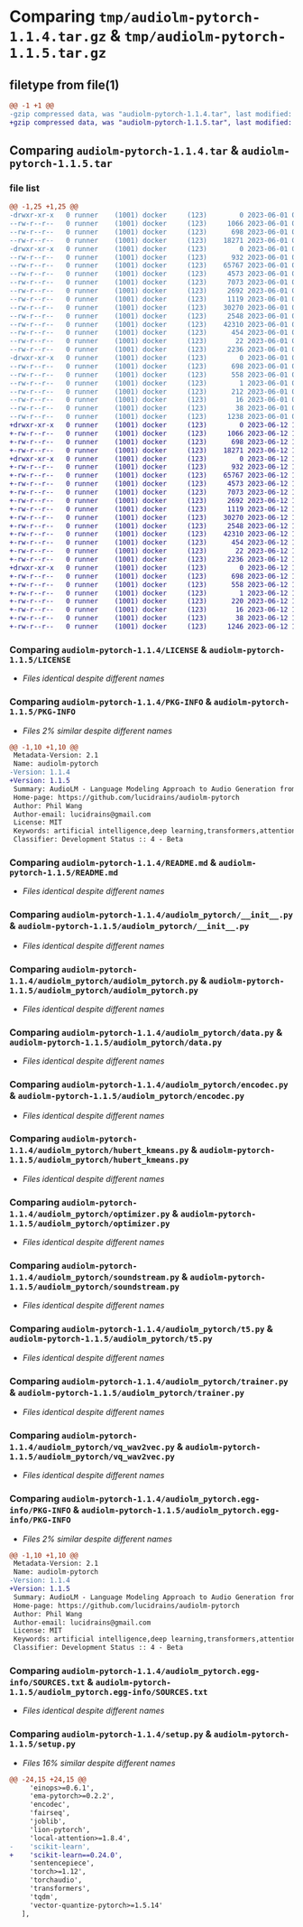 # Comparing `tmp/audiolm-pytorch-1.1.4.tar.gz` & `tmp/audiolm-pytorch-1.1.5.tar.gz`

## filetype from file(1)

```diff
@@ -1 +1 @@
-gzip compressed data, was "audiolm-pytorch-1.1.4.tar", last modified: Thu Jun  1 03:08:09 2023, max compression
+gzip compressed data, was "audiolm-pytorch-1.1.5.tar", last modified: Mon Jun 12 19:00:54 2023, max compression
```

## Comparing `audiolm-pytorch-1.1.4.tar` & `audiolm-pytorch-1.1.5.tar`

### file list

```diff
@@ -1,25 +1,25 @@
-drwxr-xr-x   0 runner    (1001) docker     (123)        0 2023-06-01 03:08:09.608938 audiolm-pytorch-1.1.4/
--rw-r--r--   0 runner    (1001) docker     (123)     1066 2023-06-01 03:07:55.000000 audiolm-pytorch-1.1.4/LICENSE
--rw-r--r--   0 runner    (1001) docker     (123)      698 2023-06-01 03:08:09.608938 audiolm-pytorch-1.1.4/PKG-INFO
--rw-r--r--   0 runner    (1001) docker     (123)    18271 2023-06-01 03:07:55.000000 audiolm-pytorch-1.1.4/README.md
-drwxr-xr-x   0 runner    (1001) docker     (123)        0 2023-06-01 03:08:09.608938 audiolm-pytorch-1.1.4/audiolm_pytorch/
--rw-r--r--   0 runner    (1001) docker     (123)      932 2023-06-01 03:07:55.000000 audiolm-pytorch-1.1.4/audiolm_pytorch/__init__.py
--rw-r--r--   0 runner    (1001) docker     (123)    65767 2023-06-01 03:07:55.000000 audiolm-pytorch-1.1.4/audiolm_pytorch/audiolm_pytorch.py
--rw-r--r--   0 runner    (1001) docker     (123)     4573 2023-06-01 03:07:55.000000 audiolm-pytorch-1.1.4/audiolm_pytorch/data.py
--rw-r--r--   0 runner    (1001) docker     (123)     7073 2023-06-01 03:07:55.000000 audiolm-pytorch-1.1.4/audiolm_pytorch/encodec.py
--rw-r--r--   0 runner    (1001) docker     (123)     2692 2023-06-01 03:07:55.000000 audiolm-pytorch-1.1.4/audiolm_pytorch/hubert_kmeans.py
--rw-r--r--   0 runner    (1001) docker     (123)     1119 2023-06-01 03:07:55.000000 audiolm-pytorch-1.1.4/audiolm_pytorch/optimizer.py
--rw-r--r--   0 runner    (1001) docker     (123)    30270 2023-06-01 03:07:55.000000 audiolm-pytorch-1.1.4/audiolm_pytorch/soundstream.py
--rw-r--r--   0 runner    (1001) docker     (123)     2548 2023-06-01 03:07:55.000000 audiolm-pytorch-1.1.4/audiolm_pytorch/t5.py
--rw-r--r--   0 runner    (1001) docker     (123)    42310 2023-06-01 03:07:55.000000 audiolm-pytorch-1.1.4/audiolm_pytorch/trainer.py
--rw-r--r--   0 runner    (1001) docker     (123)      454 2023-06-01 03:07:55.000000 audiolm-pytorch-1.1.4/audiolm_pytorch/utils.py
--rw-r--r--   0 runner    (1001) docker     (123)       22 2023-06-01 03:07:55.000000 audiolm-pytorch-1.1.4/audiolm_pytorch/version.py
--rw-r--r--   0 runner    (1001) docker     (123)     2236 2023-06-01 03:07:55.000000 audiolm-pytorch-1.1.4/audiolm_pytorch/vq_wav2vec.py
-drwxr-xr-x   0 runner    (1001) docker     (123)        0 2023-06-01 03:08:09.608938 audiolm-pytorch-1.1.4/audiolm_pytorch.egg-info/
--rw-r--r--   0 runner    (1001) docker     (123)      698 2023-06-01 03:08:09.000000 audiolm-pytorch-1.1.4/audiolm_pytorch.egg-info/PKG-INFO
--rw-r--r--   0 runner    (1001) docker     (123)      558 2023-06-01 03:08:09.000000 audiolm-pytorch-1.1.4/audiolm_pytorch.egg-info/SOURCES.txt
--rw-r--r--   0 runner    (1001) docker     (123)        1 2023-06-01 03:08:09.000000 audiolm-pytorch-1.1.4/audiolm_pytorch.egg-info/dependency_links.txt
--rw-r--r--   0 runner    (1001) docker     (123)      212 2023-06-01 03:08:09.000000 audiolm-pytorch-1.1.4/audiolm_pytorch.egg-info/requires.txt
--rw-r--r--   0 runner    (1001) docker     (123)       16 2023-06-01 03:08:09.000000 audiolm-pytorch-1.1.4/audiolm_pytorch.egg-info/top_level.txt
--rw-r--r--   0 runner    (1001) docker     (123)       38 2023-06-01 03:08:09.608938 audiolm-pytorch-1.1.4/setup.cfg
--rw-r--r--   0 runner    (1001) docker     (123)     1238 2023-06-01 03:07:55.000000 audiolm-pytorch-1.1.4/setup.py
+drwxr-xr-x   0 runner    (1001) docker     (123)        0 2023-06-12 19:00:54.774693 audiolm-pytorch-1.1.5/
+-rw-r--r--   0 runner    (1001) docker     (123)     1066 2023-06-12 19:00:41.000000 audiolm-pytorch-1.1.5/LICENSE
+-rw-r--r--   0 runner    (1001) docker     (123)      698 2023-06-12 19:00:54.774693 audiolm-pytorch-1.1.5/PKG-INFO
+-rw-r--r--   0 runner    (1001) docker     (123)    18271 2023-06-12 19:00:41.000000 audiolm-pytorch-1.1.5/README.md
+drwxr-xr-x   0 runner    (1001) docker     (123)        0 2023-06-12 19:00:54.774693 audiolm-pytorch-1.1.5/audiolm_pytorch/
+-rw-r--r--   0 runner    (1001) docker     (123)      932 2023-06-12 19:00:41.000000 audiolm-pytorch-1.1.5/audiolm_pytorch/__init__.py
+-rw-r--r--   0 runner    (1001) docker     (123)    65767 2023-06-12 19:00:41.000000 audiolm-pytorch-1.1.5/audiolm_pytorch/audiolm_pytorch.py
+-rw-r--r--   0 runner    (1001) docker     (123)     4573 2023-06-12 19:00:41.000000 audiolm-pytorch-1.1.5/audiolm_pytorch/data.py
+-rw-r--r--   0 runner    (1001) docker     (123)     7073 2023-06-12 19:00:41.000000 audiolm-pytorch-1.1.5/audiolm_pytorch/encodec.py
+-rw-r--r--   0 runner    (1001) docker     (123)     2692 2023-06-12 19:00:41.000000 audiolm-pytorch-1.1.5/audiolm_pytorch/hubert_kmeans.py
+-rw-r--r--   0 runner    (1001) docker     (123)     1119 2023-06-12 19:00:41.000000 audiolm-pytorch-1.1.5/audiolm_pytorch/optimizer.py
+-rw-r--r--   0 runner    (1001) docker     (123)    30270 2023-06-12 19:00:41.000000 audiolm-pytorch-1.1.5/audiolm_pytorch/soundstream.py
+-rw-r--r--   0 runner    (1001) docker     (123)     2548 2023-06-12 19:00:41.000000 audiolm-pytorch-1.1.5/audiolm_pytorch/t5.py
+-rw-r--r--   0 runner    (1001) docker     (123)    42310 2023-06-12 19:00:41.000000 audiolm-pytorch-1.1.5/audiolm_pytorch/trainer.py
+-rw-r--r--   0 runner    (1001) docker     (123)      454 2023-06-12 19:00:41.000000 audiolm-pytorch-1.1.5/audiolm_pytorch/utils.py
+-rw-r--r--   0 runner    (1001) docker     (123)       22 2023-06-12 19:00:41.000000 audiolm-pytorch-1.1.5/audiolm_pytorch/version.py
+-rw-r--r--   0 runner    (1001) docker     (123)     2236 2023-06-12 19:00:41.000000 audiolm-pytorch-1.1.5/audiolm_pytorch/vq_wav2vec.py
+drwxr-xr-x   0 runner    (1001) docker     (123)        0 2023-06-12 19:00:54.774693 audiolm-pytorch-1.1.5/audiolm_pytorch.egg-info/
+-rw-r--r--   0 runner    (1001) docker     (123)      698 2023-06-12 19:00:54.000000 audiolm-pytorch-1.1.5/audiolm_pytorch.egg-info/PKG-INFO
+-rw-r--r--   0 runner    (1001) docker     (123)      558 2023-06-12 19:00:54.000000 audiolm-pytorch-1.1.5/audiolm_pytorch.egg-info/SOURCES.txt
+-rw-r--r--   0 runner    (1001) docker     (123)        1 2023-06-12 19:00:54.000000 audiolm-pytorch-1.1.5/audiolm_pytorch.egg-info/dependency_links.txt
+-rw-r--r--   0 runner    (1001) docker     (123)      220 2023-06-12 19:00:54.000000 audiolm-pytorch-1.1.5/audiolm_pytorch.egg-info/requires.txt
+-rw-r--r--   0 runner    (1001) docker     (123)       16 2023-06-12 19:00:54.000000 audiolm-pytorch-1.1.5/audiolm_pytorch.egg-info/top_level.txt
+-rw-r--r--   0 runner    (1001) docker     (123)       38 2023-06-12 19:00:54.774693 audiolm-pytorch-1.1.5/setup.cfg
+-rw-r--r--   0 runner    (1001) docker     (123)     1246 2023-06-12 19:00:41.000000 audiolm-pytorch-1.1.5/setup.py
```

### Comparing `audiolm-pytorch-1.1.4/LICENSE` & `audiolm-pytorch-1.1.5/LICENSE`

 * *Files identical despite different names*

### Comparing `audiolm-pytorch-1.1.4/PKG-INFO` & `audiolm-pytorch-1.1.5/PKG-INFO`

 * *Files 2% similar despite different names*

```diff
@@ -1,10 +1,10 @@
 Metadata-Version: 2.1
 Name: audiolm-pytorch
-Version: 1.1.4
+Version: 1.1.5
 Summary: AudioLM - Language Modeling Approach to Audio Generation from Google Research - Pytorch
 Home-page: https://github.com/lucidrains/audiolm-pytorch
 Author: Phil Wang
 Author-email: lucidrains@gmail.com
 License: MIT
 Keywords: artificial intelligence,deep learning,transformers,attention mechanism,audio generation
 Classifier: Development Status :: 4 - Beta
```

### Comparing `audiolm-pytorch-1.1.4/README.md` & `audiolm-pytorch-1.1.5/README.md`

 * *Files identical despite different names*

### Comparing `audiolm-pytorch-1.1.4/audiolm_pytorch/__init__.py` & `audiolm-pytorch-1.1.5/audiolm_pytorch/__init__.py`

 * *Files identical despite different names*

### Comparing `audiolm-pytorch-1.1.4/audiolm_pytorch/audiolm_pytorch.py` & `audiolm-pytorch-1.1.5/audiolm_pytorch/audiolm_pytorch.py`

 * *Files identical despite different names*

### Comparing `audiolm-pytorch-1.1.4/audiolm_pytorch/data.py` & `audiolm-pytorch-1.1.5/audiolm_pytorch/data.py`

 * *Files identical despite different names*

### Comparing `audiolm-pytorch-1.1.4/audiolm_pytorch/encodec.py` & `audiolm-pytorch-1.1.5/audiolm_pytorch/encodec.py`

 * *Files identical despite different names*

### Comparing `audiolm-pytorch-1.1.4/audiolm_pytorch/hubert_kmeans.py` & `audiolm-pytorch-1.1.5/audiolm_pytorch/hubert_kmeans.py`

 * *Files identical despite different names*

### Comparing `audiolm-pytorch-1.1.4/audiolm_pytorch/optimizer.py` & `audiolm-pytorch-1.1.5/audiolm_pytorch/optimizer.py`

 * *Files identical despite different names*

### Comparing `audiolm-pytorch-1.1.4/audiolm_pytorch/soundstream.py` & `audiolm-pytorch-1.1.5/audiolm_pytorch/soundstream.py`

 * *Files identical despite different names*

### Comparing `audiolm-pytorch-1.1.4/audiolm_pytorch/t5.py` & `audiolm-pytorch-1.1.5/audiolm_pytorch/t5.py`

 * *Files identical despite different names*

### Comparing `audiolm-pytorch-1.1.4/audiolm_pytorch/trainer.py` & `audiolm-pytorch-1.1.5/audiolm_pytorch/trainer.py`

 * *Files identical despite different names*

### Comparing `audiolm-pytorch-1.1.4/audiolm_pytorch/vq_wav2vec.py` & `audiolm-pytorch-1.1.5/audiolm_pytorch/vq_wav2vec.py`

 * *Files identical despite different names*

### Comparing `audiolm-pytorch-1.1.4/audiolm_pytorch.egg-info/PKG-INFO` & `audiolm-pytorch-1.1.5/audiolm_pytorch.egg-info/PKG-INFO`

 * *Files 2% similar despite different names*

```diff
@@ -1,10 +1,10 @@
 Metadata-Version: 2.1
 Name: audiolm-pytorch
-Version: 1.1.4
+Version: 1.1.5
 Summary: AudioLM - Language Modeling Approach to Audio Generation from Google Research - Pytorch
 Home-page: https://github.com/lucidrains/audiolm-pytorch
 Author: Phil Wang
 Author-email: lucidrains@gmail.com
 License: MIT
 Keywords: artificial intelligence,deep learning,transformers,attention mechanism,audio generation
 Classifier: Development Status :: 4 - Beta
```

### Comparing `audiolm-pytorch-1.1.4/audiolm_pytorch.egg-info/SOURCES.txt` & `audiolm-pytorch-1.1.5/audiolm_pytorch.egg-info/SOURCES.txt`

 * *Files identical despite different names*

### Comparing `audiolm-pytorch-1.1.4/setup.py` & `audiolm-pytorch-1.1.5/setup.py`

 * *Files 16% similar despite different names*

```diff
@@ -24,15 +24,15 @@
     'einops>=0.6.1',
     'ema-pytorch>=0.2.2',
     'encodec',
     'fairseq',
     'joblib',
     'lion-pytorch',
     'local-attention>=1.8.4',
-    'scikit-learn',
+    'scikit-learn==0.24.0',
     'sentencepiece',
     'torch>=1.12',
     'torchaudio',
     'transformers',
     'tqdm',
     'vector-quantize-pytorch>=1.5.14'
   ],
```

